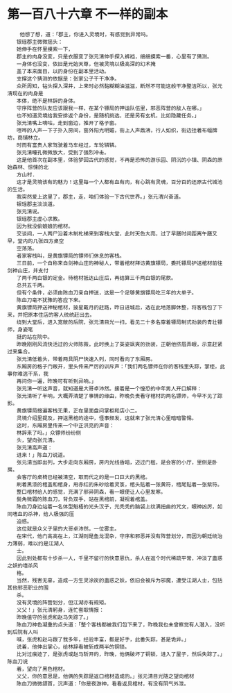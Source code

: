 # 第一百八十六章 不一样的副本
        他想了想，道：「郡主，你进入灵境时，有感觉到异常吗。
       银瑶郡主微微摇头：
       她伸手在怀里摸索一下，
       郡主的肉身没变，只是衣服变了张元清伸手探入裤裆，细细摸索一番，心里有了猜测。
       一身体也没变，依旧是元始天尊，但被灵境以极高深的幻术掩
       盖了本来面目，以的身份在副本里活动。
       支撑这个猜测的依据是：张家公子干干净净。
       众所周知，钻头探入深井，上来时必然黏糊糊油滋滋，断然不可能这般干净整洁所以，张元清现在的肉身是
       本体，绝不是林辞的身体。
       守序阵营的队友应该跟我一样，在某个镖局的押运队伍里，邪恶阵营的敌人在哪。」
       也不知道灵境给我安排返个身份，是随机挑选，还是另有玄机，比如隐藏任务。」
       张元清嘴上嘀咕，走到窗边，推开了格子窗。
       喧哗的人声一下子扑入房间，窗外阳光明媚，街上人声鼎沸，行人如织，街边挂着布幅牌坊，商铺林立。
       时而有富贵人家驾驶着马车经过，车轮辚辚。
       张元清瞳孔微微放大，受到了强烈冲击。
       这是他首次在副本里，体验梦回古代的感觉，不再是恐怖的游乐园、阴沉的小镇、阴森的原始森林、惊悚的北
       方山村.
       这才是灵境该有的魅力！这里每一个人都有血有肉，有心跳有灵魂，百分百的还原古代城池的生活。
       我突然爱上这里了，郡主，走，咱们体验一下古代世界。」张元清兴奋道。
       银瑶郡主淡淡道。
       张元清说。
       银瑶郡主虚心求教。
       因为我没偷娘娘的棺材。
       交谈间，一人两尸沿着木制朼梯来到客栈大堂，此时天色大亮，过了早膳时间距离午膳又早，堂内的几张四方桌空
       空荡荡。
       者家客栈叫，是黄旗镖局的镖师们休息的客栈。
       三日前，一个自称来自剑神山庄的神秘人，带着棺材拜访黄旗镖局，委托镖局护送棺材前往剑神山庄，并支付
       了两千两白银的定金。待棺材抵达山庄后，再结算三千两白银的尾款。
       总共五千两。
       但有个条件，必须由陈血刀亲自押送，这是一个足够黄旗镖局吃三年的大单子。
       陈血刀毫不犹豫的答应下来。
       黄旗镖局押送神秘棺材，披星戴月的赶路，昨日进城后，选在此地落脚休整，将客栈包了下来，并把原本住店的客人统统赶出去。
       绕到大堂后，进入宽敞的后院，张元清目光一扫，看见二十多名穿着镖局制式劲装的青壮镖师，身姿笔
       挺的站在院中。
       昨晚刚刚风流快活过的火师陈薇，此时换上了英姿飒爽的劲装，正朝他挤眉弄眼，示意赶紧过来集合。
       张元清低着头，带着两具阴尸快速入列，同时看向了东厢房。
       东厢房的格子门敞开，里头传来严厉的训斥声：「我们两名镖师在你的客栈里失踪，掌柜，此事你难逃干系，我
       再问你一遍，昨晚可有听到异响。」
       张元清一听这声音，就知道是大哥卓沛然。接着是一个惶恐的中年男人开口解释：
       张元清听了半响，大概弄清楚了事情的缘由，昨晚负责看守棺材的两名镖师，今早不见了踪影。
       黄旗镖局搜遍客栈无果，正在里面盘问掌柜和店小二。
       灵境介绍里提及，押送黑棺的途中，怪事频发，这就来了张元清心里暗暗警惕。
       这时，东厢房里传来一个中正洪亮的声音：
       林辞来了吗。」众镖师纷纷侧
       头，望向张元清。
       张元清高声道：
       进来！」陈血刀说道。
       张元清当即出列，大步走向东厢房，房内光线昏暗，迈过门槛，是会客的小厅，里侧是卧房。
       会客厅的桌椅已经被清空，取而代之的是一口巨大的黑棺。
       刷着黑漆的棺盖和棺身，用赤红的朱砂绘着灵箓，棺头贴着一张黄符，棺尾贴着一张紫符。
       整口棺材给人的感觉，充满了邪异阴森，看一眼便让人心里发寒。
       鬓角微霜的陈血刀，背负双手，站在黑棺前，凝视着棺盖。
       陈血刀身边站着一名体型魁梧的光头汉子，光秃秃的脑袋上纹满扭曲的咒文，眼神凶厉，如同嗜血的杀神，给人极强的压
       迫感。
       这位就是众义子里的大哥卓沛然，一位雾主。
       在宋代，他门高高在上，江湖则是鱼龙混杂，守序和邪恶并没有阵营划分，而因为朝廷统治力薄弱，难以约是江湖人
       士。
       因此到处都有十步杀一人，千里不留行的快意恩仇，杀人在返个时代稀疏平常，冲淡了蛊惑之妖的嗜杀风
       格。
       当然，残害无辜，造成一方生灵涂炭的蛊惑之妖，依旧会被斥为邪魔，遭受江湖人士，包括其他邪恶职业的围
       杀。
       没有灵境的阵营划分，但江湖亦有规矩。
       义父！」张元清躬身，连忙套取情报：
       昨晚值守的张虎和赵马失踪了。」
       陈血刀神色凝重的点头道：「整个客栈都被我们包下来了，昨晚我也未曾察觉有人潜入，没听到后院有人叫
       喊，张虎和赵马跟了我多年，经验丰富，都是好手，此番失踪，甚是诡异。」
       说着，他伸出掌心，给林辞看被斩成两半的铜锁。
       比对过痕迹了，是张虎或赵马斩开的，昨晚，他俩破坏了铜锁，进入了屋子，然后失踪了。」陈血刀说
       着，望向了黑色棺材。
       义父，你的意思是，他俩的失踪是返口棺材造成的。」张元清目光随之望向棺材
       陈血刀微微颌首，沉声道：「你是夜游神，看看返具棺材，有没有阴气外泄。